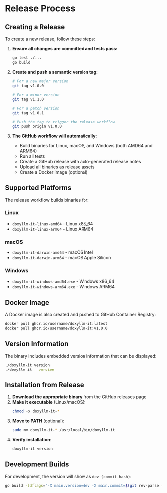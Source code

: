 # Release Process

## Creating a Release

To create a new release, follow these steps:

1. **Ensure all changes are committed and tests pass:**
   ```bash
   go test ./...
   go build
   ```

2. **Create and push a semantic version tag:**
   ```bash
   # For a new major version
   git tag v1.0.0
   
   # For a minor version  
   git tag v1.1.0
   
   # For a patch version
   git tag v1.0.1
   
   # Push the tag to trigger the release workflow
   git push origin v1.0.0
   ```

3. **The GitHub workflow will automatically:**
   - Build binaries for Linux, macOS, and Windows (both AMD64 and ARM64)
   - Run all tests
   - Create a GitHub release with auto-generated release notes
   - Upload all binaries as release assets
   - Create a Docker image (optional)

## Supported Platforms

The release workflow builds binaries for:

### Linux
- `doxyllm-it-linux-amd64` - Linux x86_64
- `doxyllm-it-linux-arm64` - Linux ARM64

### macOS  
- `doxyllm-it-darwin-amd64` - macOS Intel
- `doxyllm-it-darwin-arm64` - macOS Apple Silicon

### Windows
- `doxyllm-it-windows-amd64.exe` - Windows x86_64
- `doxyllm-it-windows-arm64.exe` - Windows ARM64

## Docker Image

A Docker image is also created and pushed to GitHub Container Registry:
```bash
docker pull ghcr.io/username/doxyllm-it:latest
docker pull ghcr.io/username/doxyllm-it:v1.0.0
```

## Version Information

The binary includes embedded version information that can be displayed:
```bash
./doxyllm-it version
./doxyllm-it --version
```

## Installation from Release

1. **Download the appropriate binary** from the GitHub releases page
2. **Make it executable** (Linux/macOS):
   ```bash
   chmod +x doxyllm-it-*
   ```
3. **Move to PATH** (optional):
   ```bash
   sudo mv doxyllm-it-* /usr/local/bin/doxyllm-it
   ```
4. **Verify installation**:
   ```bash
   doxyllm-it version
   ```

## Development Builds

For development, the version will show as `dev (commit-hash)`:
```bash
go build -ldflags="-X main.version=dev -X main.commit=$(git rev-parse --short HEAD) -X main.date=$(date -u +%Y-%m-%dT%H:%M:%SZ)"
```
